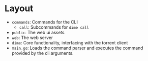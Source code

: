 Layout
======

- `commands`: Commands for the CLI
  - `call`: Subcommands for `dime call`
- `public`: The web ui assets
- `web`: The web server
- `dime`: Core functionality, interfacing with the torrent client
- `main.go`: Loads the command parser and executes the command provided by the cli arguments.

